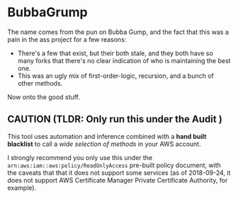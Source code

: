 # BubbaGrump

The name comes from the pun on Bubba Gump, and the fact that this was a pain in the ass project for a few reasons:

- There's a few that exist, but their both stale, and they both have so many forks that there's no clear indication of who is maintaining the best one.
- This was an ugly mix of first-order-logic, recursion, and a bunch of other methods.

Now onto the good stuff.

## CAUTION (TLDR: Only run this under the Audit )

This tool uses automation and inference combined with a **hand built blacklist** to call a _wide selection of methods_ in your AWS account.

I strongly recommend you only use this under the `arn:aws:iam::aws:policy/ReadOnlyAccess` pre-built policy document, with the caveats that that it does not support some services (as of 2018-09-24, it does not support AWS Certificate Manager Private Certificate Authority, for example).

## 